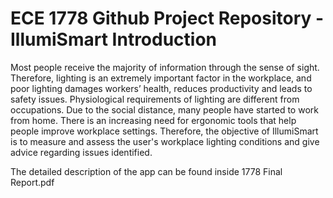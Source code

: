 # ECE 1778 Github Project Repository - IllumiSmart Introduction
Most people receive the majority of information through the sense of sight. Therefore,
lighting is an extremely important factor in the workplace, and poor lighting damages
workers’ health, reduces productivity and leads to safety issues. Physiological requirements
of lighting are different from occupations. Due to the social distance, many people have
started to work from home. There is an increasing need for ergonomic tools that help people
improve workplace settings. Therefore, the objective of IllumiSmart is to measure and assess
the user's workplace lighting conditions and give advice regarding issues identified.

The detailed description of the app can be found inside 1778 Final Report.pdf
